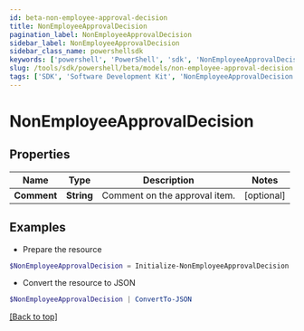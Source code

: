 ```yaml
---
id: beta-non-employee-approval-decision
title: NonEmployeeApprovalDecision
pagination_label: NonEmployeeApprovalDecision
sidebar_label: NonEmployeeApprovalDecision
sidebar_class_name: powershellsdk
keywords: ['powershell', 'PowerShell', 'sdk', 'NonEmployeeApprovalDecision', 'BetaNonEmployeeApprovalDecision'] 
slug: /tools/sdk/powershell/beta/models/non-employee-approval-decision
tags: ['SDK', 'Software Development Kit', 'NonEmployeeApprovalDecision', 'BetaNonEmployeeApprovalDecision']
---
```



# NonEmployeeApprovalDecision

## Properties

Name | Type | Description | Notes
------------ | ------------- | ------------- | -------------
**Comment** | **String** | Comment on the approval item. | [optional] 

## Examples

- Prepare the resource
```powershell
$NonEmployeeApprovalDecision = Initialize-NonEmployeeApprovalDecision  -Comment null
```

- Convert the resource to JSON
```powershell
$NonEmployeeApprovalDecision | ConvertTo-JSON
```


[[Back to top]](#) 

